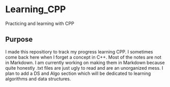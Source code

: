# Learning_CPP

Practicing and learning with CPP

## Purpose

I made this repositiory to track my progress learning CPP. I sometimes come back here when I forget a concept in C++. Most of the notes are not in Markdown. I am currently working on making them in Markdown because quite honestly .txt files are just ugly to read and are an unorganized mess. I plan to add a DS and Algo section which will be dedicated to learning algorithms and data structures. 
